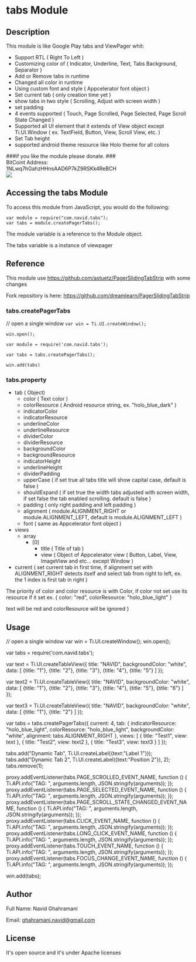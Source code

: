 # tabs Module

## Description

This module is like Google Play tabs and ViewPager whit:

- Support RTL ( Right To Left )
- Customizing color of ( Indicator, Underline, Text, Tabs Background, Separator )
- Add or Remove tabs in runtime
- Changed all color in runtime
- Using custom font and style ( Appcelerator font object )
- Set current tab ( only creation time yet )
- show tabs in two style ( Scrolling, Adjust with screen width )
- set padding
- 4 events supported ( Touch, Page Scrolled, Page Selected, Page Scroll State Changed )
- Supported all UI element that it extends of View object except Ti.UI.Window ( ex. TextField, Button, View, Scroll View, etc. )
- Set Tab height
- supported android theme resource like Holo theme for all colors

###if you like the module please donate.
###<br>BitCoint Address: <br>1NLwq7hGahzHHnsAAD6P7kZ9RSKk4ReBCH<br>
<img src="http://chart.googleapis.com/chart?cht=qr&chs=200x200&chl=1NLwq7hGahzHHnsAAD6P7kZ9RSKk4ReBCH"/>


## Accessing the tabs Module

To access this module from JavaScript, you would do the following:

	var module = require("com.navid.tabs");
    var tabs = module.createPagerTabs();

The module variable is a reference to the Module object.

The tabs variable is a instance of viewpager

## Reference

This module use https://github.com/astuetz/PagerSlidingTabStrip with some changes

Fork repository is here:
https://github.com/dreamlearn/PagerSlidingTabStrip

### tabs.createPagerTabs

// open a single window
`var win = Ti.UI.createWindow();`

`win.open();`

`var module = require('com.navid.tabs');`

`var tabs = tabs.createPagerTabs();`

`win.add(tabs)`

### tabs.property

- tab ( Object)
    - color ( Text color )
    - colorResource ( Android resource string, ex. "holo_blue_dark" )
    - indicatorColor
    - indicatorResource
    - underlineColor
    - underlineResource
    - dividerColor
    - dividerResource
    - backgroundColor
    - backgroundResource
    - indicatorHeight
    - underlineHeight
    - dividerPadding
    - upperCase ( if set true all tabs title will show capital case, default is false )
    - shouldExpand ( if set true the width tabs adjusted with screen width, if set false the tab enabled scrolling. default is false )
    - padding  ( only right padding and left padding )
    - alignment ( module.ALIGNMENT_RIGHT or module.ALIGNMENT_LEFT, default is  module.ALIGNMENT_LEFT )
    - font ( same as Appcelerator font object )
- views
    - array
        - [0]
           - title ( Title of tab )
           - view ( Object of Appcelerator view ( Button, Label, View, ImageView and etc... except Window )
- current ( set current tab in first time, if alignment set with ALIGNMENT_RIGHT detects itself and select tab from right to left, ex. the 1 index is first tab in right )

The priority of color and color resource is with Color, if color not set use its resource if it set
ex.
{
    color: "red",
    colorResource: "holo_blue_light"
}

text will be red and colorResource will be ignored
}
## Usage


// open a single window
var win = Ti.UI.createWindow();
win.open();

var tabs = require('com.navid.tabs');

var text = Ti.UI.createTableView({
    title: "NAVID",
    backgroundColor: "white",
    data: [
        {title: "1"},
        {title: "2"},
        {title: "3"},
        {title: "4"},
        {title: "5"}
    ]
});

var text2 = Ti.UI.createTableView({
    title: "NAVID",
    backgroundColor: "white",
    data: [
        {title: "1"},
        {title: "2"},
        {title: "3"},
        {title: "4"},
        {title: "5"},
        {title: "6"}
    ]
});

var text3 = Ti.UI.createTableView({
    title: "NAVID",
    backgroundColor: "white",
    data: [
        {title: "1"},
        {title: "2"}
    ]
});

var tabs = tabs.createPagerTabs({
    current: 4,
    tab: {
        indicatorResource: "holo_blue_light",
        colorResource: "holo_blue_light",
        backgroundColor: "white",
        alignment: tabs.ALIGNMENT_RIGHT
    },
    views: [
        {
            title: "Test1",
            view: text
        },
        {
            title: "Test2",
            view: text2
        },
        {
            title: "Test3",
            view: text3
        }
    ]
});

tabs.add("Dynamic Tab", Ti.UI.createLabel({text:"Label 1"}));
tabs.add("Dynamic Tab 2", Ti.UI.createLabel({text:"Position 2"}), 2);
tabs.remove(1);

proxy.addEventListener(tabs.PAGE_SCROLLED_EVENT_NAME, function () {
    Ti.API.info("TAG: ", arguments.length, JSON.stringify(arguments));
});
proxy.addEventListener(tabs.PAGE_SELECTED_EVENT_NAME, function () {
    Ti.API.info("TAG: ", arguments.length, JSON.stringify(arguments));
});
proxy.addEventListener(tabs.PAGE_SCROLL_STATE_CHANGED_EVENT_NAME, function () {
    Ti.API.info("TAG: ", arguments.length, JSON.stringify(arguments));
});
proxy.addEventListener(tabs.CLICK_EVENT_NAME, function () {
    Ti.API.info("TAG: ", arguments.length, JSON.stringify(arguments));
});
proxy.addEventListener(tabs.LONG_CLICK_EVENT_NAME, function () {
    Ti.API.info("TAG: ", arguments.length, JSON.stringify(arguments));
});
proxy.addEventListener(tabs.TOUCH_EVENT_NAME, function () {
    Ti.API.info("TAG: ", arguments.length, JSON.stringify(arguments));
});
proxy.addEventListener(tabs.FOCUS_CHANGE_EVENT_NAME, function () {
    Ti.API.info("TAG: ", arguments.length, JSON.stringify(arguments));
});

win.add(tabs);

## Author

Full Name: Navid Ghahramani

Email: ghahramani.navid@gmail.com

## License

It's open source and it's under Apache licenses
